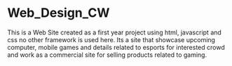# Web_Design_CW
This is a Web Site created as a first year project using html, javascript and css no other framework is used here. Its a site that showcase upcoming computer, mobile games and details related to esports for interested crowd and work as a commercial site for selling products related to gaming. 
